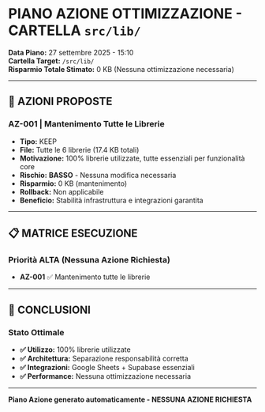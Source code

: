 # PIANO AZIONE OTTIMIZZAZIONE - CARTELLA `src/lib/`

**Data Piano:** 27 settembre 2025 - 15:10  
**Cartella Target:** `/src/lib/`  
**Risparmio Totale Stimato:** 0 KB (Nessuna ottimizzazione necessaria)

---

## 🎯 AZIONI PROPOSTE

### **AZ-001** | Mantenimento Tutte le Librerie
- **Tipo:** KEEP
- **File:** Tutte le 6 librerie (17.4 KB totali)
- **Motivazione:** 100% librerie utilizzate, tutte essenziali per funzionalità core
- **Rischio:** **BASSO** - Nessuna modifica necessaria
- **Risparmio:** 0 KB (mantenimento)
- **Rollback:** Non applicabile
- **Beneficio:** Stabilità infrastruttura e integrazioni garantita

---

## 📋 MATRICE ESECUZIONE

### Priorità ALTA (Nessuna Azione Richiesta)
- **AZ-001** ✅ Mantenimento tutte le librerie

---

## 🎯 CONCLUSIONI

### Stato Ottimale
- **✅ Utilizzo:** 100% librerie utilizzate
- **✅ Architettura:** Separazione responsabilità corretta
- **✅ Integrazioni:** Google Sheets + Supabase essenziali
- **✅ Performance:** Nessuna ottimizzazione necessaria

---

**Piano Azione generato automaticamente - NESSUNA AZIONE RICHIESTA**
